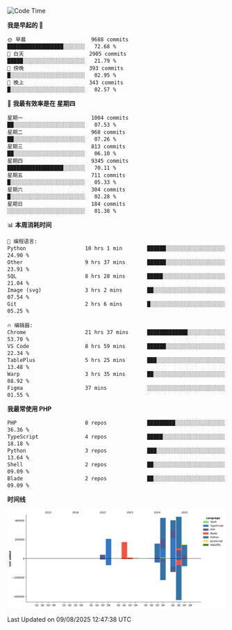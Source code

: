 <!--START_SECTION:waka-->
![Code Time](http://img.shields.io/badge/Code%20Time-3%2C973%20hrs%2024%20mins-blue)

**我是早起的 🐤** 

```text
🌞 早晨                     9688 commits        ██████████████████░░░░░░░   72.68 % 
🌆 白天                     2905 commits        █████░░░░░░░░░░░░░░░░░░░░   21.79 % 
🌃 傍晚                     393 commits         █░░░░░░░░░░░░░░░░░░░░░░░░   02.95 % 
🌙 晚上                     343 commits         █░░░░░░░░░░░░░░░░░░░░░░░░   02.57 % 
```
📅 **我最有效率是在 星期四** 

```text
星期一                      1004 commits        ██░░░░░░░░░░░░░░░░░░░░░░░   07.53 % 
星期二                      968 commits         ██░░░░░░░░░░░░░░░░░░░░░░░   07.26 % 
星期三                      813 commits         ██░░░░░░░░░░░░░░░░░░░░░░░   06.10 % 
星期四                      9345 commits        ██████████████████░░░░░░░   70.11 % 
星期五                      711 commits         █░░░░░░░░░░░░░░░░░░░░░░░░   05.33 % 
星期六                      304 commits         █░░░░░░░░░░░░░░░░░░░░░░░░   02.28 % 
星期日                      184 commits         ░░░░░░░░░░░░░░░░░░░░░░░░░   01.38 % 
```


📊 **本周消耗时间** 

```text
💬 编程语言: 
Python                   10 hrs 1 min        ██████░░░░░░░░░░░░░░░░░░░   24.90 % 
Other                    9 hrs 37 mins       ██████░░░░░░░░░░░░░░░░░░░   23.91 % 
SQL                      8 hrs 28 mins       █████░░░░░░░░░░░░░░░░░░░░   21.04 % 
Image (svg)              3 hrs 2 mins        ██░░░░░░░░░░░░░░░░░░░░░░░   07.54 % 
Git                      2 hrs 6 mins        █░░░░░░░░░░░░░░░░░░░░░░░░   05.25 % 

🔥 编辑器: 
Chrome                   21 hrs 37 mins      █████████████░░░░░░░░░░░░   53.70 % 
VS Code                  8 hrs 59 mins       ██████░░░░░░░░░░░░░░░░░░░   22.34 % 
TablePlus                5 hrs 25 mins       ███░░░░░░░░░░░░░░░░░░░░░░   13.48 % 
Warp                     3 hrs 35 mins       ██░░░░░░░░░░░░░░░░░░░░░░░   08.92 % 
Figma                    37 mins             ░░░░░░░░░░░░░░░░░░░░░░░░░   01.55 % 
```

**我最常使用 PHP** 

```text
PHP                      8 repos             █████████░░░░░░░░░░░░░░░░   36.36 % 
TypeScript               4 repos             █████░░░░░░░░░░░░░░░░░░░░   18.18 % 
Python                   3 repos             ███░░░░░░░░░░░░░░░░░░░░░░   13.64 % 
Shell                    2 repos             ██░░░░░░░░░░░░░░░░░░░░░░░   09.09 % 
Blade                    2 repos             ██░░░░░░░░░░░░░░░░░░░░░░░   09.09 % 
```



**时间线**

![Lines of Code chart](https://raw.githubusercontent.com/abrahamgreyson/abrahamgreyson/main/assets/bar_graph.png)


 Last Updated on 09/08/2025 12:47:38 UTC
<!--END_SECTION:waka-->
